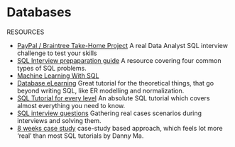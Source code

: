 # Databases


RESOURCES
- [PayPal / Braintree Take-Home Project](https://github.com/AlexanderConnelly/BrainTree_SQL_Coding_Challenge_Data_Analyst)  A real Data Analyst SQL interview challenge to test your skills
- [SQL Interview prepaparation guide](https://towardsdatascience.com/sql-interview-preparation-guide-6091f95d5043) A resource covering four common types of SQL problems.
- [Machine Learning With SQL](https://towardsdatascience.com/machine-learning-with-sql-its-easier-than-you-think-c6aae9064d5a)
- [Database eLearning](https://db.grussell.org) Great tutorial for the theoretical things, that go beyond writing SQL, like ER modelling and normalization.
- [SQL Tutorial for every level](https://mode.com/sql-tutorial/) An absolute SQL tutorial which covers almost everything you need to know.
- [SQL interview questions](https://www.nicksingh.com/posts/30-sql-and-database-design-questions-from-real-data-science-interviews) Gathering real cases scenarios during interviews and solving them.
- [8 weeks case study](https://8weeksqlchallenge.com/case-study-1/) case-study based approach, which feels lot more ‘real’ than most SQL tutorials by Danny Ma.
